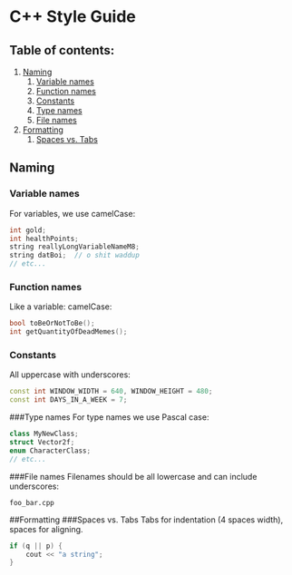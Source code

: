 # C++ Style Guide
## Table of contents:
1.  [Naming](#naming)
    1.  [Variable names](#variable-names)
    2.  [Function names](#function-names)
    3.  [Constants](#constants)
    4.  [Type names](#type-names)
    5.  [File names](#file-names)
2.  [Formatting](#formatting)
    1.  [Spaces vs. Tabs](#spaces-vs-tabs)

## Naming
### Variable names
For variables, we use camelCase:
```c++
int gold;
int healthPoints;
string reallyLongVariableNameM8;
string datBoi;  // o shit waddup
// etc...
```

### Function names
Like a variable: camelCase:
```c++
bool toBeOrNotToBe();
int getQuantityOfDeadMemes();
```

### Constants
All uppercase with underscores:
```c++
const int WINDOW_WIDTH = 640, WINDOW_HEIGHT = 480;
const int DAYS_IN_A_WEEK = 7;
```

###Type names
For type names we use Pascal case:
```cpp
class MyNewClass;
struct Vector2f;
enum CharacterClass;
// etc...
```

###File names
Filenames should be all lowercase and can include underscores:
```
foo_bar.cpp
```

##Formatting
###Spaces vs. Tabs
Tabs for indentation (4 spaces width), spaces for aligning.

```c++
if (q || p) {
    cout << "a string";
}
```
